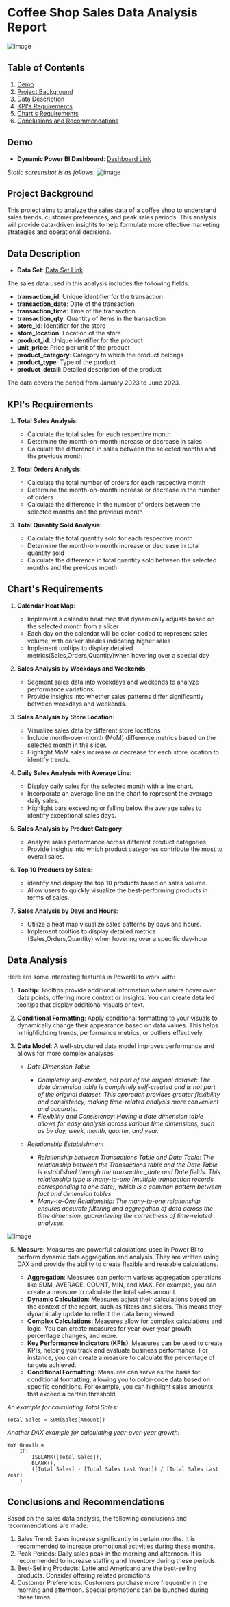 # Coffee Shop Sales Data Analysis Report
![image](https://github.com/user-attachments/assets/0807e23c-a6d6-419d-b9e1-8f3695cd3c06)


## Table of Contents

1. [Demo](#Demo)
2. [Project Background](#project-background)
3. [Data Description](#data-description)
4. [KPI's Requirements](#KPI's-Requirements)
5. [Chart's Requirements](#Chart's-Requirements)
6. [Conclusions and Recommendations](#conclusions-and-recommendations)

## Demo
- **Dynamic Power BI Dashboard**: [Dashboard Link](https://github.com/Emmalamlfz/Coffee-Shop-Sales-Report/blob/main/Coffee%20shop%20sales.pbix)

*Static screenshot is as follows:*
![image](https://github.com/user-attachments/assets/0ac908f5-153c-437f-a0ad-41d123a8b144)


## Project Background

This project aims to analyze the sales data of a coffee shop to understand sales trends, customer preferences, and peak sales periods. This analysis will provide data-driven insights to help formulate more effective marketing strategies and operational decisions.

## Data Description
- **Data Set**: [Data Set Link](https://github.com/Emmalamlfz/Coffee-Shop-Sales-Report/blob/main/Coffee%20Shop%20Sales.xlsx)

The sales data used in this analysis includes the following fields:
- **transaction_id**: Unique identifier for the transaction
- **transaction_date**: Date of the transaction
- **transaction_time**: Time of the transaction
- **transaction_qty**: Quantity of items in the transaction
- **store_id**: Identifier for the store
- **store_location**: Location of the store
- **product_id**: Unique identifier for the product
- **unit_price**: Price per unit of the product
- **product_category**: Category to which the product belongs
- **product_type**: Type of the product
- **product_detail**: Detailed description of the product

The data covers the period from January 2023 to June 2023.

## KPI's Requirements
1. **Total Sales Analysis**:
   - Calculate the total sales for each respective month
   - Determine the month-on-month increase or decrease in sales
   - Calculate the difference in sales between the selected months and the previous month
     
2. **Total Orders Analysis**:
   - Calculate the total  number of orders for each respective month
   - Determine the month-on-month increase or decrease in the number of orders
   - Calculate the difference in the number of orders between the selected months and the previous month
     
3. **Total Quantity Sold Analysis**:
   - Calculate the total quantity sold for each respective month
   - Determine the month-on-month increase or decrease in total quantity sold
   - Calculate the difference in total quantity sold between the selected months and the previous month


## Chart's Requirements

1. **Calendar Heat Map**:
   - Implement a calendar heat map that dynamically adjusts based on the selected month from a slicer
   - Each day on the calendar will be color-coded to represent sales volume, with darker shades indicating higher sales
   - Implement tooltips to display detailed metrics(Sales,Orders,Quantity)when hovering over a special day
     
2. **Sales Analysis by Weekdays and Weekends**:
   - Segment sales data into weekdays and weekends to analyze performance variations.
   - Provide insights into whether sales patterns differ significantly between weekdays and weekends.
     
3. **Sales Analysis by Store Location**:
   - Visualize sales data by different store locatlons
   - Include month-over-month (MoM) difference metrics based on the selected month in the slicer.
   - Highlight MoM sales increase or decrease for each store location to identify trends.
     
4. **Daily Sales Analysis with Average Line**:
   - Display daily sales for the selected month with a line chart.
   - Incorporate an average line on the chart to represent the average daily sales.
   - Highlight bars exceeding or falling below the average sales to identify exceptional sales days.
     
5. **Sales Analysis by Product Category**:
   - Analyze sales performance across different product categories.
   - Provide insights into which product categories contribute the most to overall sales.
     
6. **Top 10 Products by Sales**:
   - identify and display the top 10 products based on sales volume.
   - Allow users to quickly visualize the best-performing products in terms of sales.
     
7. **Sales Analysis by Days and Hours**:
   - Utilize a heat map visualize sales patterns by days and hours.
   - Implement tooltios to display detailed metrics (Sales,Orders,Quantity) when hovering over a specific day-hour

## Data Analysis
Here are some interesting features in PowerBI to work with:
1. **Tooltip**: Tooltips provide additional information when users hover over data points, offering more context or insights. You can create detailed tooltips that display additional visuals or text.

2. **Conditional Formatting**: Apply conditional formatting to your visuals to dynamically change their appearance based on data values. This helps in highlighting trends, performance metrics, or outliers effectively.

3. **Data Model**: A well-structured data model improves performance and allows for more complex analyses.
   
   - *Date Dimension Table*
     - *Completely self-created, not part of the original dataset: The date dimension table is completely self-created and is not part of the original dataset. This approach provides greater flexibility and consistency, making time-related analysis more convenient and accurate.*
     - *Flexibility and Consistency: Having a date dimension table allows for easy analysis across various time dimensions, such as by day, week, month, quarter, and year.*
       
   - *Relationship Establishment*
     - *Relationship between Transactions Table and Date Table: The relationship between the Transactions table and the Date Table is established through the transaction_date and Date fields. This relationship type is many-to-one (multiple transaction records corresponding to one date), which is a common pattern between fact and dimension tables.*
     - *Many-to-One Relationship: The many-to-one relationship ensures accurate filtering and aggregation of data across the time dimension, guaranteeing the correctness of time-related analyses.*
     
![image](https://github.com/user-attachments/assets/cc3d4f15-f9a1-4f6a-acc9-bd9c4c358929)

5. **Measure**: Measures are powerful calculations used in Power BI to perform dynamic data aggregation and analysis. They are written using DAX and provide the ability to create flexible and reusable calculations.

   - **Aggregation**: Measures can perform various aggregation operations like SUM, AVERAGE, COUNT, MIN, and MAX. For example, you can create a measure to calculate the total sales amount.
   - **Dynamic Calculation**: Measures adjust their calculations based on the context of the report, such as filters and slicers. This means they dynamically update to reflect the data being viewed.
   - **Complex Calculations**: Measures allow for complex calculations and logic. You can create measures for year-over-year growth, percentage changes, and more.
   - **Key Performance Indicators (KPIs)**: Measures can be used to create KPIs, helping you track and evaluate business performance. For instance, you can create a measure to calculate the percentage of targets achieved.
   - **Conditional Formatting**: Measures can serve as the basis for conditional formatting, allowing you to color-code data based on specific conditions. For example, you can highlight sales amounts that exceed a certain threshold.

*An example for calculating Total Sales:*
```dax
Total Sales = SUM(Sales[Amount])
```

*Another DAX example for calculating year-over-year growth:*
```dax
YoY Growth = 
    IF(
        ISBLANK([Total Sales]),
        BLANK(),
        ([Total Sales] - [Total Sales Last Year]) / [Total Sales Last Year]
    )
```

## Conclusions and Recommendations
Based on the sales data analysis, the following conclusions and recommendations are made:

1. Sales Trend: Sales increase significantly in certain months. It is recommended to increase promotional activities during these months.
2. Peak Periods: Daily sales peak in the morning and afternoon. It is recommended to increase staffing and inventory during these periods.
3. Best-Selling Products: Latte and Americano are the best-selling products. Consider offering related promotions.
4. Customer Preferences: Customers purchase more frequently in the morning and afternoon. Special promotions can be launched during these times.













